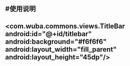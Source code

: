 #使用说明
---
  <com.wuba.commons.views.TitleBar
      android:id="@+id/titlebar"
      android:background="#f6f6f6"
      android:layout_width="fill_parent"
      android:layout_height="45dp"/>
---
